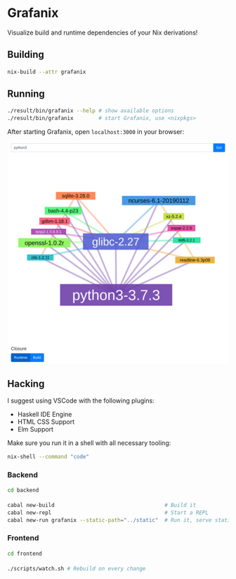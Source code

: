 # Grafanix

Visualize build and runtime dependencies of your Nix derivations!

## Building

```bash
nix-build --attr grafanix
```

## Running

```bash
./result/bin/grafanix --help # show available options
./result/bin/grafanix        # start Grafanix, use <nixpkgs>
```

After starting Grafanix, open `localhost:3000` in your browser:

![](grafanix.png)

## Hacking

I suggest using VSCode with the following plugins:

- Haskell IDE Engine
- HTML CSS Support
- Elm Support

Make sure you run it in a shell with all necessary tooling:

```bash
nix-shell --command "code"
```

### Backend

```bash
cd backend

cabal new-build                                   # Build it
cabal new-repl                                    # Start a REPL
cabal new-run grafanix --static-path="../static"  # Run it, serve static assets from project directory
```

### Frontend

```bash
cd frontend

./scripts/watch.sh # Rebuild on every change
```
